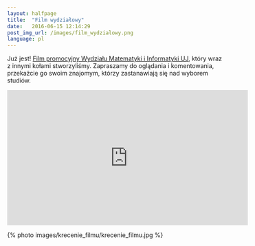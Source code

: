 ```yaml
---
layout: halfpage
title:  "Film wydziałowy"
date:   2016-06-15 12:14:29
post_img_url: /images/film_wydzialowy.png
language: pl
---
```

Już jest! [Film promocyjny Wydziału Matematyki i Informatyki UJ](https://www.youtube.com/watch?v=Kksu-E0vrFI), który wraz z innymi kołami stworzyliśmy. Zapraszamy do oglądania i komentowania, przekażcie go swoim znajomym, którzy zastanawiają się nad wyborem studiów.

<iframe width="560" height="315" src="https://www.youtube.com/embed/Kksu-E0vrFI" frameborder="0" allowfullscreen></iframe>

{% photo images/krecenie_filmu/krecenie_filmu.jpg %}
